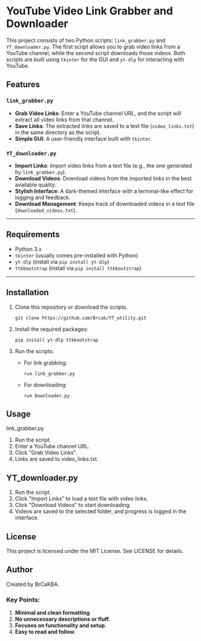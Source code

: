 # YouTube Video Link Grabber and Downloader

This project consists of two Python scripts: `link_grabber.py` and `YT_downloader.py`. The first script allows you to grab video links from a YouTube channel, while the second script downloads those videos. Both scripts are built using `tkinter` for the GUI and `yt-dlp` for interacting with YouTube.

## Features

### `link_grabber.py`
- **Grab Video Links**: Enter a YouTube channel URL, and the script will extract all video links from that channel.
- **Save Links**: The extracted links are saved to a text file (`video_links.txt`) in the same directory as the script.
- **Simple GUI**: A user-friendly interface built with `tkinter`.

### `YT_downloader.py`
- **Import Links**: Import video links from a text file (e.g., the one generated by `link_grabber.py`).
- **Download Videos**: Download videos from the imported links in the best available quality.
- **Stylish Interface**: A dark-themed interface with a terminal-like effect for logging and feedback.
- **Download Management**: Keeps track of downloaded videos in a text file (`downloaded_videos.txt`).

---

## Requirements

- Python 3.x
- `tkinter` (usually comes pre-installed with Python)
- `yt-dlp` (install via `pip install yt-dlp`)
- `ttkbootstrap` (install via `pip install ttkbootstrap`)

---

## Installation

1. Clone this repository or download the scripts.
   ```
   git clone https://github.com/Brcak/YT_utility.git
   ```

2. Install the required packages:
   ```
   pip install yt-dlp ttkbootstrap
   ```
3. Run the scripts:
   - For link grabbing:
     ```
     run link_grabber.py
     ```
   - For downloading:
     ```
     run Downloader.py
     ```
## Usage
link_grabber.py
1. Run the script.
2. Enter a YouTube channel URL.
3. Click "Grab Video Links".
4. Links are saved to video_links.txt.

## YT_downloader.py
1. Run the script.
2. Click "Import Links" to load a text file with video links.
3. Click "Download Videos" to start downloading.
4. Videos are saved to the selected folder, and progress is logged in the interface.

## License
This project is licensed under the MIT License. See LICENSE for details.

## Author
Created by BrCaKBA.

### Key Points:
1. **Minimal and clean formatting**.
2. **No unnecessary descriptions or fluff**.
3. **Focuses on functionality and setup**.
4. **Easy to read and follow**.



